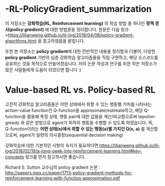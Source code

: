 # -RL-PolicyGradient_summarization
이 저장소는 **강화학습(RL, Reinforcement learning)** 의 학습 방법 중 하나인 **정책 경사(***policy gradient***)** 에 대한 방법론을 정리합니다.
원문은 다음 링크 >https://lilianweng.github.io/lil-log/2018/04/08/policy-gradient-algorithms.html 을 참고하였음을 밝힙니다.

또한 본 저장소는 **policy gradient**에 대한 전반적인 내용을 정리함과 더불어, 다양한 **policy gradient** 기반의 심층 강화학습 알고리즘들을 직접 구현하고, 해당 소스코드를 공유하는 것을 목적으로 만들어졌습니다.
저의 논문 작성과 연구를 위한 작은 저장소가 많은 사람들에게 도움이 되었으면 합니다 :)

# Value-based RL vs. Policy-based RL
고전적 강화학습 알고리즘들은 어떤 상태에서 취할 수 있는 행동별 가치를 나타내는 action-value function인 Q-function을 approximate/estimate하고, 해당 Q-function을 활용해 특정 상태, 행동 pair에 대한 값들을 계산/비교함으로써 \epsilon-greedy 와 같은 방법으로 agent가 최적의 행동을 수행할 수 있도록 하였습니다.
즉, Q-function이라는 **어떤 상태(s)에서 취할 수 있는 행동(a)별 가치인 Q(s, a)** 를 계산함으로써, agent가 일련의 의사결정(sequential decision making)

강화학습에 대한 기본적인 사항이 숙지가 필요하다면 https://lilianweng.github.io/lil-log/2018/02/19/a-long-peek-into-reinforcement-learning.html#key-concepts 링크를 먼저 참고하시면 좋습니다.

Richard S. Sutton 교수님의 policy gradient 논문 : http://papers.nips.cc/paper/1713-policy-gradient-methods-for-reinforcement-learning-with-function-approximation.pdf

